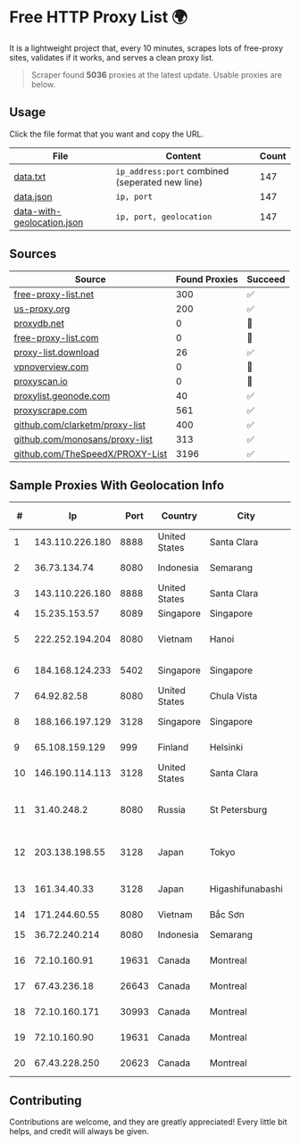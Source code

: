 
# Free HTTP Proxy List 🌍

It is a lightweight project that, every 10 minutes, scrapes lots of free-proxy sites, validates if it works, and serves a clean proxy list.


> Scraper found **5036** proxies at the latest update. Usable proxies are below.

## Usage

Click the file format that you want and copy the URL.


|File|Content|Count|
|----|-------|-----|
|[data.txt](https://raw.githubusercontent.com/themiralay/Proxy-List-World/master/data.txt)|`ip_address:port` combined (seperated new line)|147|
|[data.json](https://raw.githubusercontent.com/themiralay/Proxy-List-World/master/data.json)|`ip, port`|147|
|[data-with-geolocation.json](https://raw.githubusercontent.com/themiralay/Proxy-List-World/master/data-with-geolocation.json)|`ip, port, geolocation`|147|

## Sources

|Source|Found Proxies|Succeed|
|------|-------------|-------|
|[free-proxy-list.net](https://free-proxy-list.net)|300|✅|
|[us-proxy.org](https://www.us-proxy.org)|200|✅|
|[proxydb.net](http://proxydb.net)|0|🚫|
|[free-proxy-list.com](https://free-proxy-list.com/?page=&port=&type%5B%5D=http&type%5B%5D=https&up_time=0&search=Search)|0|🚫|
|[proxy-list.download](https://www.proxy-list.download/HTTP)|26|✅|
|[vpnoverview.com](https://vpnoverview.com/privacy/anonymous-browsing/free-proxy-servers)|0|🚫|
|[proxyscan.io](https://www.proxyscan.io)|0|🚫|
|[proxylist.geonode.com](https://proxylist.geonode.com/api/proxy-list?limit=300&page=1&sort_by=lastChecked&sort_type=desc&protocols=http,https)|40|✅|
|[proxyscrape.com](https://api.proxyscrape.com/v2/?request=displayproxies&protocol=http&timeout=10000&country=all&ssl=all&anonymity=all)|561|✅|
|[github.com/clarketm/proxy-list](https://raw.githubusercontent.com/clarketm/proxy-list/master/proxy-list-raw.txt)|400|✅|
|[github.com/monosans/proxy-list](https://raw.githubusercontent.com/monosans/proxy-list/main/proxies/http.txt)|313|✅|
|[github.com/TheSpeedX/PROXY-List](https://raw.githubusercontent.com/TheSpeedX/PROXY-List/master/http.txt)|3196|✅|


## Sample Proxies With Geolocation Info

|#|Ip|Port|Country|City|Internet Service Provider|
|-|--|----|-------|----|-------------------------|
|1|143.110.226.180|8888|United States|Santa Clara|DigitalOcean, LLC|
|2|36.73.134.74|8080|Indonesia|Semarang|PT. TELKOM INDONESIA|
|3|143.110.226.180|8888|United States|Santa Clara|DigitalOcean, LLC|
|4|15.235.153.57|8089|Singapore|Singapore|OVH Hosting|
|5|222.252.194.204|8080|Vietnam|Hanoi|VietNam Post and Telecom Corporation|
|6|184.168.124.233|5402|Singapore|Singapore|GoDaddy.com, LLC|
|7|64.92.82.58|8080|United States|Chula Vista|Momentum Telecom, Inc.|
|8|188.166.197.129|3128|Singapore|Singapore|DigitalOcean, LLC|
|9|65.108.159.129|999|Finland|Helsinki|Hetzner Online GmbH|
|10|146.190.114.113|3128|United States|Santa Clara|DigitalOcean, LLC|
|11|31.40.248.2|8080|Russia|St Petersburg|"Cloud Technologies" LLC trading as Cloud.ru|
|12|203.138.198.55|3128|Japan|Tokyo|NTT PC Communications, Inc.|
|13|161.34.40.33|3128|Japan|Higashifunabashi|NTT PC Communications, Inc.|
|14|171.244.60.55|8080|Vietnam|Bắc Sơn|VIETEL|
|15|36.72.240.214|8080|Indonesia|Semarang|PT. TELKOM INDONESIA|
|16|72.10.160.91|19631|Canada|Montreal|GloboTech Communications|
|17|67.43.236.18|26643|Canada|Montreal|GloboTech Communications|
|18|72.10.160.171|30993|Canada|Montreal|GloboTech Communications|
|19|72.10.160.90|19631|Canada|Montreal|GloboTech Communications|
|20|67.43.228.250|20623|Canada|Montreal|GloboTech Communications|



## Contributing

Contributions are welcome, and they are greatly appreciated! Every
little bit helps, and credit will always be given.

